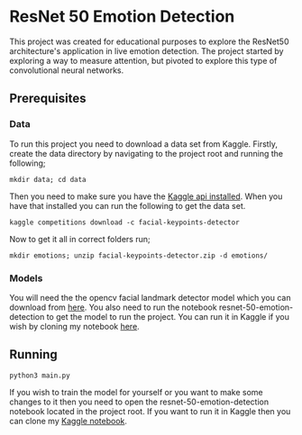 # ResNet 50 Emotion Detection
This project was created for educational purposes to explore the ResNet50 architecture's application in live emotion detection. The project started by exploring a way to measure attention, but pivoted to explore this type of convolutional neural networks. 

## Prerequisites

### Data
To run this project you need to download a data set from Kaggle. Firstly, create the data directory by navigating to the project root and running the following;

    mkdir data; cd data 
Then you need to make sure you have the [Kaggle api installed](https://github.com/Kaggle/kaggle-api). When you have that installed you can run the following to get the data set.

    kaggle competitions download -c facial-keypoints-detector
Now to get it all in correct folders run;

    mkdir emotions; unzip facial-keypoints-detector.zip -d emotions/

### Models
You will need the the opencv facial landmark detector model which you can download from [here](https://github.com/AKSHAYUBHAT/TensorFace/blob/master/openface/models/dlib/shape_predictor_68_face_landmarks.dat).
You also need to run the notebook resnet-50-emotion-detection to get the model to run the project. You can run it in Kaggle if you wish by cloning my notebook [here](https://www.kaggle.com/unityrift/resnet-50-emotion-detection).
 
## Running 

    python3 main.py
If you wish to train the model for yourself or you want to make some changes to it then you need to open the resnet-50-emotion-detection notebook located in the project root. If you want to run it in Kaggle then you can clone my [Kaggle notebook](https://www.kaggle.com/unityrift/resnet-50-emotion-detection).
